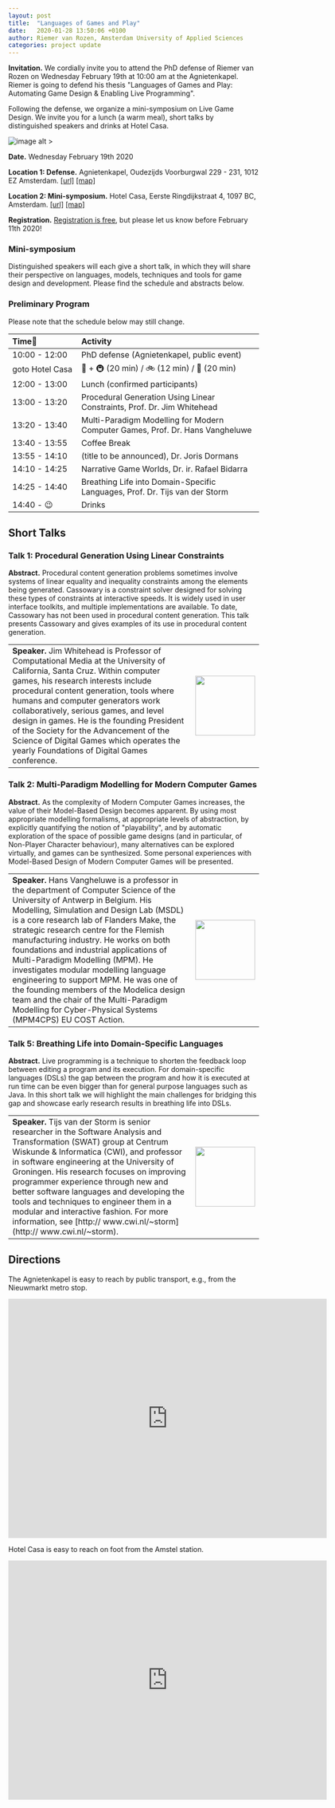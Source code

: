 ```yaml
---
layout: post
title:  "Languages of Games and Play"
date:   2020-01-28 13:50:06 +0100
author: Riemer van Rozen, Amsterdam University of Applied Sciences
categories: project update
---
```

**Invitation.** 
We cordially invite you to attend the PhD defense of Riemer van Rozen on Wednesday February 19th at 10:00 am at the Agnietenkapel. Riemer is going to defend his thesis "Languages of Games and Play: Automating Game Design & Enabling Live Programming".

Following the defense, we organize a mini-symposium on Live Game Design. We invite you for a lunch (a warm meal), short talks by distinguished speakers and drinks at Hotel Casa. 

![image alt >](/assets/Thesis_front_vRozen.jpg)

**Date.** Wednesday February 19th 2020

**Location 1: Defense.** Agnietenkapel, Oudezijds Voorburgwal 229 - 231, 1012 EZ Amsterdam. [[url]](https://www.uva.nl/locaties/binnenstad/agnietenkapel.html) [[map]](https://maps.google.com/maps?ll=52.370005,4.894817&z=14&t=m&hl=en&gl=US&mapclient=embed&q=Oudezijds%20Voorburgwal%20229%201012%20EZ%20Amsterdam%20Netherlands)

**Location 2: Mini-symposium.** Hotel Casa, Eerste Ringdijkstraat 4, 1097 BC, Amsterdam. [[url]](https://hotelcasa.nl/location/) [[map]](https://maps.google.com/maps?ll=52.349965,4.918616&z=15&t=m&hl=en&gl=US&mapclient=embed&cid=6558817380194148651)

**Registration.** [Registration is free](https://forms.gle/HvKScRCPc3piCoMZ6), but please let us know before February 11th 2020!

### Mini-symposium
Distinguished speakers will each give a short talk, in which they will share their perspective on languages, models, techniques and tools for game design and development.
Please find the schedule and abstracts below.

### Preliminary Program
Please note that the schedule below may still change.

| Time                 | Activity                                        |
|:---------------------|:------------------------------------------------|
| 10:00 - 12:00   | PhD defense (Agnietenkapel, public event) |
| goto Hotel Casa | :walking: + :metro: (20 min) / :bike: (12 min) / :car: (20 min) |
| 12:00 - 13:00   | Lunch (confirmed participants)       |
| 13:00 - 13:20   | Procedural Generation Using Linear Constraints, Prof. Dr. Jim Whitehead     |
| 13:20 - 13:40   | Multi-Paradigm Modelling for Modern Computer Games, Prof. Dr. Hans Vangheluwe   |
| 13:40 - 13:55   | Coffee Break                         |
| 13:55 - 14:10   | (title to be announced), Dr. Joris Dormans           |
| 14:10 - 14:25   | Narrative Game Worlds, Dr. ir. Rafael Bidarra       |
| 14:25 - 14:40   | Breathing Life into Domain-Specific Languages, Prof. Dr. Tijs van der Storm |
| 14:40 - :wink:  | Drinks                               |



## Short Talks

### Talk 1: Procedural Generation Using Linear Constraints
**Abstract.** Procedural content generation problems sometimes involve systems of linear equality and inequality constraints among the elements being generated. Cassowary is a constraint solver designed for solving these types of constraints at interactive speeds. It is widely used in user interface toolkits, and multiple implementations are available. To date, Cassowary has not been used in procedural content generation. This talk presents Cassowary and gives examples of its use in procedural content generation.

<table>
<tr><td width="80%">
<b>Speaker.</b> Jim Whitehead is Professor of Computational Media at the University of California, Santa Cruz. Within computer games, his research interests include procedural content generation, tools where humans and computer generators work collaboratively, serious games, and level design in games. He is the founding President of the Society for the Advancement of the Science of Digital Games which operates the yearly Foundations of Digital Games conference.
</td>
<td width="20%">
<p style="text-align:center;">
<img src="https://www.soe.ucsc.edu/people/ejw/photo/1" width="120">
</p>
</td>
</tr>
</table>

### Talk 2: Multi-Paradigm Modelling for Modern Computer Games

**Abstract.** As the complexity of Modern Computer Games increases, the value of their Model-Based Design becomes apparent. By using most appropriate modelling formalisms, at appropriate levels of abstraction, by explicitly quantifying the notion of "playability", and by automatic exploration of the space of possible game designs (and in particular, of Non-Player Character behaviour), many alternatives can be explored virtually, and games can be synthesized. Some personal experiences with Model-Based Design of Modern Computer Games will be presented.

<table>
<tr><td width="80%">
<b>Speaker.</b> Hans Vangheluwe is a professor in the department of Computer Science of the University of Antwerp in Belgium. His Modelling, Simulation and Design Lab (MSDL) is a core research lab of Flanders Make, the strategic research centre for the Flemish manufacturing industry. He works on both foundations and industrial applications of Multi-Paradigm Modelling (MPM). He investigates modular modelling language engineering to support MPM. He was one of the founding members of the Modelica design team and the chair of the Multi-Paradigm Modelling for Cyber-Physical Systems (MPM4CPS) EU COST Action.
</td>
<td width="20%">
<p style="text-align:center;">
<img src="https://www.uantwerpen.be/images/uantwerpen/personalpage09531/2d525d1776ae9d6a5545599fde4578dc.jpg" width="120">
</p>
</td>
</tr>
</table>


### Talk 5: Breathing Life into Domain-Specific Languages
**Abstract.** Live programming is a technique to shorten the feedback loop between editing a program and its execution. For domain-specific languages (DSLs) the gap between the program and how it is executed at run time can be even bigger than for general purpose languages such as Java. In this short talk we will highlight the main challenges for bridging this gap and showcase early research results in breathing life into DSLs. 

<table>
<tr><td width="80%">
<b>Speaker.</b> Tijs van der Storm is senior researcher in the Software Analysis and Transformation (SWAT) group at Centrum Wiskunde & Informatica (CWI), and professor in software engineering at the University of Groningen. His research focuses on improving programmer experience through new and better software languages and developing the tools and techniques to engineer them in a modular and interactive fashion. For more information, see [http:// www.cwi.nl/~storm](http:// www.cwi.nl/~storm).
</td>
<td width="20%">
<p style="text-align:center;">
<img src="https://www.cwi.nl/intranet/faces/1812.jpg" width="120">
</p>
</td>
</tr>
</table>


## Directions
The Agnietenkapel is easy to reach by public transport, e.g., from the Nieuwmarkt metro stop.

<iframe src="https://www.google.com/maps/embed?pb=!1m14!1m8!1m3!1d4872.045774487924!2d4.894817!3d52.370005!3m2!1i1024!2i768!4f13.1!3m3!1m2!1s0x47c609c09ccd7d53%3A0xaadb501c4aa17ff2!2sOudezijds%20Voorburgwal%20229%2C%201012%20EZ%20Amsterdam%2C%20Netherlands!5e0!3m2!1sen!2sus!4v1580223456444!5m2!1sen!2sus" width="640" height="480" frameborder="0" style="border:0;" allowfullscreen=""></iframe>

Hotel Casa is easy to reach on foot from the Amstel station.

<iframe src="https://www.google.com/maps/embed?pb=!1m18!1m12!1m3!1d2437.1279074121935!2d4.916427316149673!3d52.34996537978224!2m3!1f0!2f0!3f0!3m2!1i1024!2i768!4f13.1!3m3!1m2!1s0x47c60978b33ac2bb%3A0x5b0599a83d21612b!2sHotel%20Casa%20Amsterdam!5e0!3m2!1sen!2sus!4v1580223535689!5m2!1sen!2sus" width="640" height="480" frameborder="0" style="border:0;" allowfullscreen=""></iframe>
